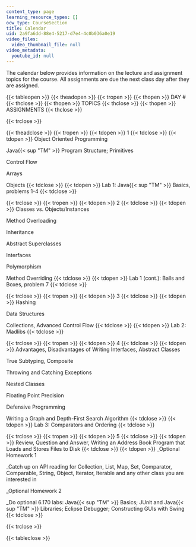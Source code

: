 ```yaml
---
content_type: page
learning_resource_types: []
ocw_type: CourseSection
title: Calendar
uid: 2a9fa6dd-88e4-5217-d7e4-4c0b036a0e19
video_files:
  video_thumbnail_file: null
video_metadata:
  youtube_id: null
---
```


The calendar below provides information on the lecture and assignment topics for the course. All assignments are due the next class day after they are assigned.

{{< tableopen >}}
{{< theadopen >}}
{{< tropen >}}
{{< thopen >}}
DAY #
{{< thclose >}}
{{< thopen >}}
TOPICS
{{< thclose >}}
{{< thopen >}}
ASSIGNMENTS
{{< thclose >}}

{{< trclose >}}

{{< theadclose >}}
{{< tropen >}}
{{< tdopen >}}
1
{{< tdclose >}}
{{< tdopen >}}
Object Oriented Programming  
  
Java{{< sup "TM" >}} Program Structure; Primitives  
  
Control Flow  
  
Arrays  
  
Objects
{{< tdclose >}}
{{< tdopen >}}
Lab 1: Java{{< sup "TM" >}} Basics, problems 1-4
{{< tdclose >}}

{{< trclose >}}
{{< tropen >}}
{{< tdopen >}}
2
{{< tdclose >}}
{{< tdopen >}}
Classes vs. Objects/Instances  
  
Method Overloading  
  
Inheritance  
  
Abstract Superclasses  
  
Interfaces  
  
Polymorphism  
  
Method Overriding
{{< tdclose >}}
{{< tdopen >}}
Lab 1 (cont.): Balls and Boxes, problem 7
{{< tdclose >}}

{{< trclose >}}
{{< tropen >}}
{{< tdopen >}}
3
{{< tdclose >}}
{{< tdopen >}}
Hashing  
  
Data Structures  
  
Collections, Advanced Control Flow
{{< tdclose >}}
{{< tdopen >}}
Lab 2: Madlibs
{{< tdclose >}}

{{< trclose >}}
{{< tropen >}}
{{< tdopen >}}
4
{{< tdclose >}}
{{< tdopen >}}
Advantages, Disadvantages of Writing Interfaces, Abstract Classes  
  
True Subtyping, Composite  
  
Throwing and Catching Exceptions  
  
Nested Classes  
  
Floating Point Precision  
  
Defensive Programming  
  
Writing a Graph and Depth-First Search Algorithm
{{< tdclose >}}
{{< tdopen >}}
Lab 3: Comparators and Ordering
{{< tdclose >}}

{{< trclose >}}
{{< tropen >}}
{{< tdopen >}}
5
{{< tdclose >}}
{{< tdopen >}}
Review, Question and Answer, Writing an Address Book Program that Loads and Stores Files to Disk
{{< tdclose >}}
{{< tdopen >}}
_Optional Homework 1  
  
_Catch up on API reading for Collection, List, Map, Set, Comparator, Comparable, String, Object, Iterator, Iterable and any other class you are interested in  
  
_Optional Homework 2  
  
_Do optional 6.170 labs: Java{{< sup "TM" >}} Basics; JUnit and Java{{< sup "TM" >}} Libraries; Eclipse Debugger; Constructing GUIs with Swing
{{< tdclose >}}

{{< trclose >}}

{{< tableclose >}}
